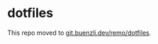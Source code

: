 # dotfiles

This repo moved to [git.buenzli.dev/remo/dotfiles](https://git.buenzli.dev/remo/dotfiles).
